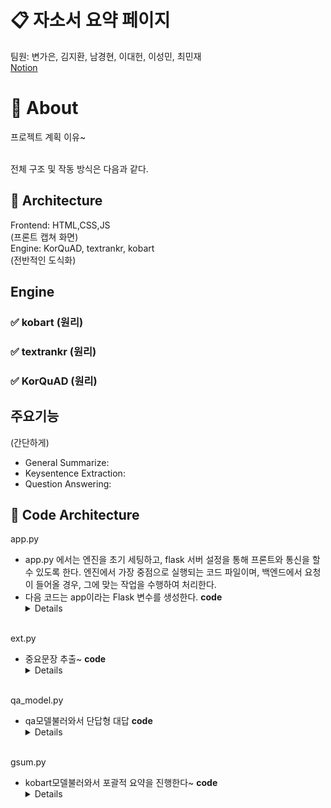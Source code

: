 # 📋 자소서 요약 페이지
팀원: 변가은, 김지환, 남경현, 이대헌, 이성민, 최민재<br>
[Notion](https://jungle-crane-580.notion.site/27be448bebcb4ca39ac9182033d7a293?pvs=4)
<br>

# 📁 About
프로젝트 계획 이유~

<br>전체 구조 및 작동 방식은 다음과 같다. 


## 🔧 Architecture
Frontend: HTML,CSS,JS
<br>(프론트 캡쳐 화면)
<br>Engine: KorQuAD, textrankr, kobart
<br>(전반적인 도식화)



## Engine
### ✅ kobart (원리)


### ✅ textrankr (원리)


### ✅ KorQuAD (원리)



## 주요기능
(간단하게)
- General Summarize:
- Keysentence Extraction: 
- Question Answering: 

 
## 📑 Code Architecture
app.py
- app.py 에서는 엔진을 초기 세팅하고, flask 서버 설정을 통해 프론트와 통신을 할 수 있도록 한다. 엔진에서 가장 중점으로 실행되는 코드 파일이며, 백엔드에서 요청이 들어올 경우, 그에 맞는 작업을 수행하여 처리한다.
- 다음 코드는 app이라는 Flask 변수를 생성한다.
**code**
  <details>
   ''' '''
  </details>
  
<br>ext.py
- 중요문장 추출~
**code**
  <details>
   ''' '''
  </details>

<br>qa_model.py
- qa모델불러와서 단답형 대답
**code**
  <details>
  </details>
<br>gsum.py
- kobart모델불러와서 포괄적 요약을 진행한다~
**code**
  <details>
   ''' '''
  </details>
